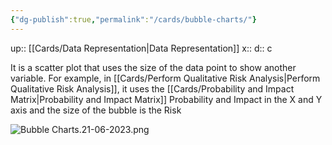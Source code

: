 ```yaml
---
{"dg-publish":true,"permalink":"/cards/bubble-charts/"}
---
```


up:: [[Cards/Data Representation\|Data Representation]] 
x:: 
d:: c

It is a scatter plot that uses the size of the data point to show another variable. For example, in [[Cards/Perform Qualitative Risk Analysis\|Perform Qualitative Risk Analysis]], it uses the [[Cards/Probability and Impact Matrix\|Probability and Impact Matrix]] Probability and Impact in the X and Y axis and the size of the bubble is the Risk

![Bubble Charts.21-06-2023.png](/img/user/Extras/Images/Bubble%20Charts.21-06-2023.png)